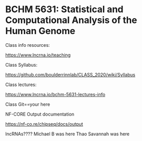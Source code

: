 # BCHM 5631: Statistical and Computational Analysis of the Human Genome

Class info resources: 

https://www.lncrna.io/teaching


Class Syllabus: 

https://github.com/boulderrinnlab/CLASS_2020/wiki/Syllabus


Class lectures: 

https://www.lncrna.io/bchm-5631-lectures-info

Class Git==your here

NF-CORE Output documentation

https://nf-co.re/chipseq/docs/output



lncRNAs????
Michael B was here
Thao
Savannah was here 

